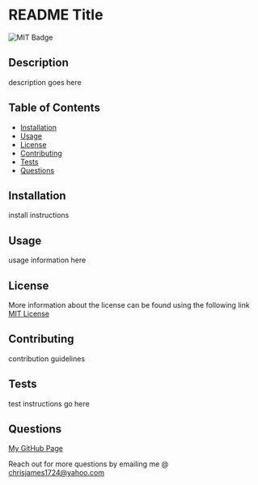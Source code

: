 # README Title
  ![MIT Badge](https://img.shields.io/badge/License-MIT-blue)

## Description
description goes here

## Table of Contents
- [Installation](#installation)
- [Usage](#usage)
- [License](#license)
- [Contributing](#contributing)
- [Tests](#tests)
- [Questions](#questions)

## Installation
install instructions

## Usage
usage information here

## License
More information about the license can be found using the following link [MIT License](https://choosealicense.com/licenses/mit/)

## Contributing
contribution guidelines

## Tests
test instructions go here

## Questions
[My GitHub Page](https://github.com/chrisjames1724)

Reach out for more questions by emailing me @ chrisjames1724@yahoo.com
